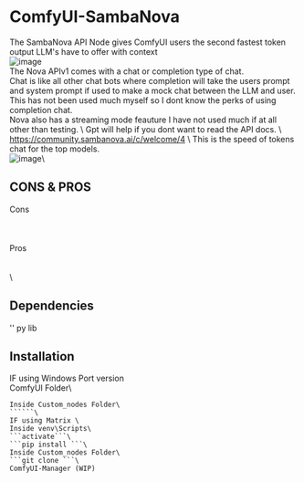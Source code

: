 # ComfyUI-SambaNova
The SambaNova API Node gives ComfyUI users the second fastest token output LLM's have to offer with context \
![image](https://github.com/user-attachments/assets/d3e7edbc-dec7-4c0e-9578-16a29a671126)\
The Nova APIv1 comes with a chat or completion type of chat. \
Chat is like all other chat bots where completion will take the users prompt and system prompt if used to make a mock chat between the LLM and user. \
This has not been used much myself so I dont know the perks of using completion chat. \
Nova also has a streaming mode feauture I have not used much if at all other than testing. \ 
Gpt will help if you dont want to read the API docs. \ 
https://community.sambanova.ai/c/welcome/4 \ 
This is the speed of tokens chat for the top models. \
![image](https://github.com/user-attachments/assets/9af8233b-b385-4676-92d5-9674afb63ae6)\
## CONS & PROS
Cons\
\
\
\
Pros\
\
\
\

## Dependencies
'' py lib
## Installation
IF using Windows Port version\
ComfyUI Folder\
``````\
Inside Custom_nodes Folder\
``````\
IF using Matrix \
Inside venv\Scripts\
```activate```\
```pip install ```\
Inside Custom_nodes Folder\
```git clone ```\
ComfyUI-Manager (WIP)
